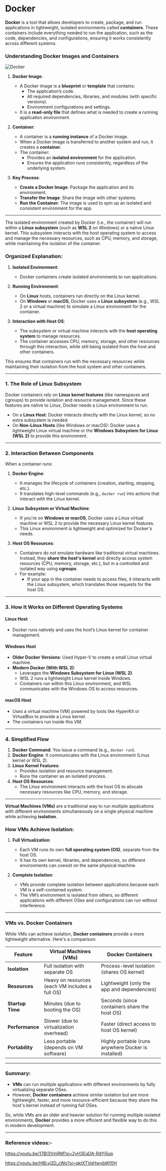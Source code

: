 # Docker

**Docker** is a tool that allows developers to create, package, and run applications in lightweight, isolated environments called **containers**. These containers include everything needed to run the application, such as the code, dependencies, and configurations, ensuring it works consistently across different systems.

### **Understanding Docker Images and Containers**

![Docker](https://i.imgur.com/N5cOuPS.png)

1. **Docker Image**:
   - A Docker image is a **blueprint** or **template** that contains:
     - The application’s code.
     - All required dependencies, libraries, and modules (with specific versions).
     - Environment configurations and settings.
   - It is a **read-only file** that defines what is needed to create a running application environment.

2. **Container**:
   - A container is a **running instance** of a Docker image.
   - When a Docker image is transferred to another system and run, it creates a **container**.
   - The container:
     - Provides an **isolated environment** for the application.
     - Ensures the application runs consistently, regardless of the underlying system.

3. **Key Process**:
   - **Create a Docker Image**: Package the application and its environment.
   - **Transfer the Image**: Share the image with other systems.
   - **Run the Container**: The image is used to spin up an isolated and consistent environment for the app.

---

The isolated environment created by Docker (i.e., the container) will run within a **Linux subsystem** (such as **WSL 2** on Windows) or a native Linux kernel. This subsystem interacts with the host operating system to access and manage the necessary resources, such as CPU, memory, and storage, while maintaining the isolation of the container. 

### Organized Explanation:
1. **Isolated Environment**: 
   - Docker containers create isolated environments to run applications.
  
2. **Running Environment**: 
   - On **Linux** hosts, containers run directly on the Linux kernel.
   - On **Windows** or **macOS**, Docker uses a **Linux subsystem** (e.g., WSL 2 or a virtual machine) to simulate a Linux environment for the container.

3. **Interaction with Host OS**: 
   - The subsystem or virtual machine interacts with the **host operating system** to manage resources.
   - The container accesses CPU, memory, storage, and other resources through this interaction, while still being isolated from the host and other containers.

This ensures that containers run with the necessary resources while maintaining their isolation from the host system and other containers.

---

### **1. The Role of Linux Subsystem**
Docker containers rely on **Linux kernel features** (like namespaces and cgroups) to provide isolation and resource management. Since these features are native to Linux, Docker needs a Linux environment to run.

- On a **Linux Host**: Docker interacts directly with the Linux kernel, so no extra subsystem is needed.
- On **Non-Linux Hosts** (like Windows or macOS): Docker uses a lightweight Linux virtual machine or the **Windows Subsystem for Linux (WSL 2)** to provide this environment.

---

### **2. Interaction Between Components**
When a container runs:
1. **Docker Engine**:
   - It manages the lifecycle of containers (creation, starting, stopping, etc.).
   - It translates high-level commands (e.g., `docker run`) into actions that interact with the Linux kernel.

2. **Linux Subsystem or Virtual Machine**:
   - If you're on **Windows or macOS**, Docker uses a Linux virtual machine or WSL 2 to provide the necessary Linux kernel features.
   - This Linux environment is lightweight and optimized for Docker's needs.

3. **Host OS Resources**:
   - Containers do not emulate hardware like traditional virtual machines. Instead, they **share the host's kernel** and directly access system resources (CPU, memory, storage, etc.), but in a controlled and isolated way using **cgroups**.
   - For example:
     - If your app in the container needs to access files, it interacts with the Linux subsystem, which translates those requests for the host OS.

---

### **3. How It Works on Different Operating Systems**
#### **Linux Host**
- Docker runs natively and uses the host’s Linux kernel for container management.
  
#### **Windows Host**
- **Older Docker Versions**: Used Hyper-V to create a small Linux virtual machine.
- **Modern Docker (With WSL 2)**:
  - Leverages the **Windows Subsystem for Linux (WSL 2)**.
  - WSL 2 runs a lightweight Linux kernel inside Windows.
  - Containers run within this Linux environment, and WSL communicates with the Windows OS to access resources.

#### **macOS Host**
- Uses a virtual machine (VM) powered by tools like HyperKit or VirtualBox to provide a Linux kernel.
- The containers run inside this VM.

---

### **4. Simplified Flow**
1. **Docker Command**: You issue a command (e.g., `docker run`).
2. **Docker Engine**: It communicates with the Linux environment (Linux kernel or WSL 2).
3. **Linux Kernel Features**:
   - Provides isolation and resource management.
   - Runs the container as an isolated process.
4. **Host OS Resources**:
   - The Linux environment interacts with the host OS to allocate necessary resources like CPU, memory, and storage.

---

**Virtual Machines (VMs)** are a traditional way to run multiple applications with different environments simultaneously on a single physical machine while achieving **isolation**.

### **How VMs Achieve Isolation:**

1. **Full Virtualization**:
   - Each VM runs its own **full operating system (OS)**, separate from the host OS. 
   - It has its own kernel, libraries, and dependencies, so different environments can coexist on the same physical machine.

2. **Complete Isolation**:
   - VMs provide complete isolation between applications because each VM is a self-contained system.
   - The VM’s environment is isolated from others, so different applications with different OSes and configurations can run without interference.

---

### **VMs vs. Docker Containers**

While VMs can achieve isolation, **Docker containers** provide a more lightweight alternative. Here's a comparison:

| Feature              | Virtual Machines (VMs)             | Docker Containers               |
|----------------------|------------------------------------|----------------------------------|
| **Isolation**        | Full isolation with separate OS    | Process-level isolation (shares OS kernel) |
| **Resources**         | Heavy on resources (each VM includes a full OS) | Lightweight (only the app and dependencies) |
| **Startup Time**      | Minutes (due to booting the OS)    | Seconds (since containers share the host OS) |
| **Performance**       | Slower (due to virtualization overhead) | Faster (direct access to host OS kernel) |
| **Portability**       | Less portable (depends on VM software) | Highly portable (runs anywhere Docker is installed) |

---

### **Summary**:
- **VMs** can run multiple applications with different environments by fully virtualizing separate OSes.
- However, **Docker containers** achieve similar isolation but are more lightweight, faster, and more resource-efficient because they share the host's kernel instead of running full OSes.

So, while VMs are an older and heavier solution for running multiple isolated environments, **Docker** provides a more efficient and flexible way to do this in modern development.

---

### Reference videos:- 

https://youtu.be/17Bl31rlnRM?si=2yH3EaDA-RdYj5op

https://youtu.be/H8Lyj2D_cWo?si=qktXTVqHwybtKf0H